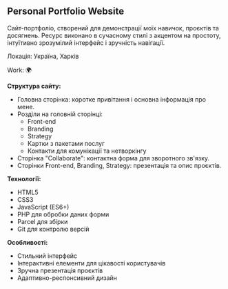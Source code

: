## **Personal Portfolio Website**

Сайт-портфоліо, створений для демонстрації моїх навичок, проєктів та досягнень. 
Ресурс виконано в сучасному стилі з акцентом на простоту, інтуїтивно зрозумілий інтерфейс і зручність навігації.

Локація: Україна, Харків

Work: 🌍



**Структура сайту:**

- Головна сторінка: коротке привітання і основна інформація про мене.
- Розділи на головній сторінці:
  - Front-end
  - Branding
  - Strategy
  - Картки з пакетами послуг
  - Контакти для комунікації та нетворкінгу
- Сторінка "Collaborate": контактна форма для зворотного зв'язку.
- Сторінки Front-end, Branding, Strategy: презентація та опис проєктів.

**Технології:**

- HTML5
- CSS3
- JavaScript (ES6+)
- PHP для обробки даних форми
- Parcel для збірки
- Git для контролю версій

**Особливості:**

- Стильний інтерфейс
- Інтерактивні елементи для цікавості користувачів
- Зручна презентація проєктів 
- Адаптивно-респонсивний дизайн
  
